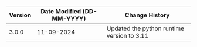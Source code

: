 | **Version** | **Date Modified (DD-MM-YYYY)** | **Change History**                          |
|-------------|--------------------------------|---------------------------------------------|
| 3.0.0       | 11-09-2024                     | Updated the python runtime version to 3.11  |


